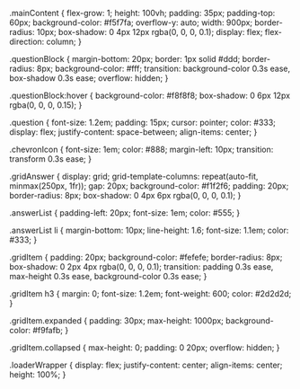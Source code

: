 .mainContent {
  flex-grow: 1;
  height: 100vh;
  padding: 35px;
  padding-top: 60px;
  background-color: #f5f7fa;
  overflow-y: auto;
  width: 900px;
  border-radius: 10px;
  box-shadow: 0 4px 12px rgba(0, 0, 0, 0.1);
  display: flex;
  flex-direction: column;
}

.questionBlock {
  margin-bottom: 20px;
  border: 1px solid #ddd;
  border-radius: 8px;
  background-color: #fff;
  transition: background-color 0.3s ease, box-shadow 0.3s ease;
  overflow: hidden;
}

.questionBlock:hover {
  background-color: #f8f8f8;
  box-shadow: 0 6px 12px rgba(0, 0, 0, 0.15);
}

.question {
  font-size: 1.2em;
  padding: 15px;
  cursor: pointer;
  color: #333;
  display: flex;
  justify-content: space-between;
  align-items: center;
}

.chevronIcon {
  font-size: 1em;
  color: #888;
  margin-left: 10px;
  transition: transform 0.3s ease;
}

.gridAnswer {
  display: grid;
  grid-template-columns: repeat(auto-fit, minmax(250px, 1fr));
  gap: 20px;
  background-color: #f1f2f6;
  padding: 20px;
  border-radius: 8px;
  box-shadow: 0 4px 6px rgba(0, 0, 0, 0.1);
}

.answerList {
  padding-left: 20px;
  font-size: 1em;
  color: #555;
}

.answerList li {
  margin-bottom: 10px;
  line-height: 1.6;
  font-size: 1.1em;
  color: #333;
}

.gridItem {
  padding: 20px;
  background-color: #fefefe;
  border-radius: 8px;
  box-shadow: 0 2px 4px rgba(0, 0, 0, 0.1);
  transition: padding 0.3s ease, max-height 0.3s ease, background-color 0.3s ease;
}

.gridItem h3 {
  margin: 0;
  font-size: 1.2em;
  font-weight: 600;
  color: #2d2d2d;
}

.gridItem.expanded {
  padding: 30px;
  max-height: 1000px;
  background-color: #f9fafb;
}

.gridItem.collapsed {
  max-height: 0;
  padding: 0 20px;
  overflow: hidden;
}

.loaderWrapper {
  display: flex;
  justify-content: center;
  align-items: center;
  height: 100%;
}
